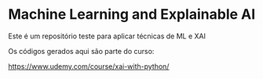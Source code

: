 # Machine Learning and Explainable AI

Este é um repositório teste para aplicar técnicas de ML e XAI

Os códigos gerados aqui são parte do curso:

https://www.udemy.com/course/xai-with-python/